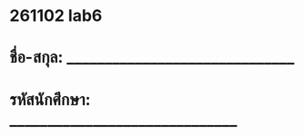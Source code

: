 # 261102 lab6 
# ชื่อ-สกุล: ______________________________
# รหัสนักศึกษา: ______________________________

